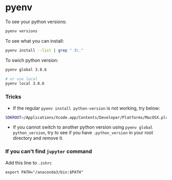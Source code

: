 # pyenv

To see your python versions:
```bash
pyenv versions
```

To see what you can install:
```bash
pyenv install --list | grep " 3\."

```

To swich python version:
```bash
pyenv global 3.8.6

# or use local
pyenv local 3.8.6
```

### Tricks

- If the regular `pyenv install python-version` is not working, try below:
```bash 
SDKROOT=/Applications/Xcode.app/Contents/Developer/Platforms/MacOSX.platform/Developer/SDKs/MacOSX10.14.sdk MACOSX_DEPLOYMENT_TARGET=10.14 pyenv install 3.8.6
```

- If you cannot switch to another python version using `pyenv global python_version`, try to see if you have `.python_version` in your root directory and remove it.


### If you can't find `jupyter` command

Add this line to `.zshrc`
```
export PATH="/anaconda3/bin:$PATH"
```
